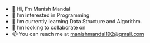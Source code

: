 - 👋 Hi, I’m Manish Mandal
- 👀 I’m interested in Programming
- 🌱 I’m currently learning Data Structure and Algorithm.
- 💞️ I’m looking to collaborate on
- 📫 You can reach me at manishmandal192@gmail.com

<!---
shadow-storm192/shadow-storm192 is a ✨ special ✨ repository because its `README.md` (this file) appears on your GitHub profile.
You can click the Preview link to take a look at your changes.
--->

